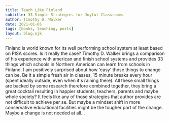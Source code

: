 ```yaml
---
title: Teach Like Finland
subtitle: 33 Simple Strategies for Joyful Classrooms
author: Timothy D. Walker
date: 2021-01-05
tags: [books, teaching, posts]
layout: blog.njk
---
```


Finland is world known for its well performing school system at least based on PISA scores. Is it really the case? Timothy D. Walker brings a comparison of his experience with american and finish school systems and provides 33 things which schools in Northern American can learn from schools in Finland.
I am positively surprised about how 'easy' those things to change can be. Be it a simple fresh air in classes, 15 minute breaks every hour (spent ideally outside, even when it's raining there). All these small things are backed by some research therefore combined together, they bring a great cocktail resulting in happier students, teachers, parents and maybe whole society?
It feels like any of those strategies that author provides are not difficult to achieve per se. But maybe a mindset shift in more conservative educational facilities might be the tougher part of the change. Maybe a change is not needed at all...
